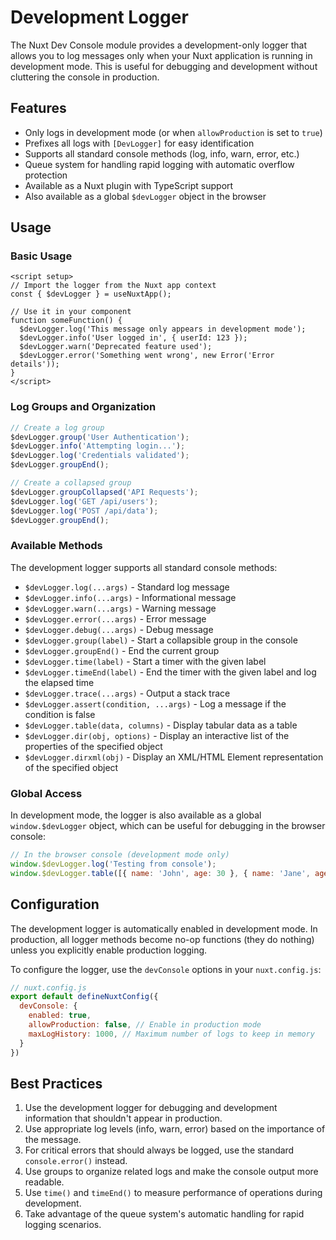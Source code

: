 # Development Logger

The Nuxt Dev Console module provides a development-only logger that allows you to log messages only when your Nuxt application is running in development mode. This is useful for debugging and development without cluttering the console in production.

## Features

- Only logs in development mode (or when `allowProduction` is set to `true`)
- Prefixes all logs with `[DevLogger]` for easy identification
- Supports all standard console methods (log, info, warn, error, etc.)
- Queue system for handling rapid logging with automatic overflow protection
- Available as a Nuxt plugin with TypeScript support
- Also available as a global `$devLogger` object in the browser

## Usage

### Basic Usage

```vue
<script setup>
// Import the logger from the Nuxt app context
const { $devLogger } = useNuxtApp();

// Use it in your component
function someFunction() {
  $devLogger.log('This message only appears in development mode');
  $devLogger.info('User logged in', { userId: 123 });
  $devLogger.warn('Deprecated feature used');
  $devLogger.error('Something went wrong', new Error('Error details'));
}
</script>
```

### Log Groups and Organization

```js
// Create a log group
$devLogger.group('User Authentication');
$devLogger.info('Attempting login...');
$devLogger.log('Credentials validated');
$devLogger.groupEnd();

// Create a collapsed group
$devLogger.groupCollapsed('API Requests');
$devLogger.log('GET /api/users');
$devLogger.log('POST /api/data');
$devLogger.groupEnd();
```

### Available Methods

The development logger supports all standard console methods:

- `$devLogger.log(...args)` - Standard log message
- `$devLogger.info(...args)` - Informational message
- `$devLogger.warn(...args)` - Warning message
- `$devLogger.error(...args)` - Error message
- `$devLogger.debug(...args)` - Debug message
- `$devLogger.group(label)` - Start a collapsible group in the console
- `$devLogger.groupEnd()` - End the current group
- `$devLogger.time(label)` - Start a timer with the given label
- `$devLogger.timeEnd(label)` - End the timer with the given label and log the elapsed time
- `$devLogger.trace(...args)` - Output a stack trace
- `$devLogger.assert(condition, ...args)` - Log a message if the condition is false
- `$devLogger.table(data, columns)` - Display tabular data as a table
- `$devLogger.dir(obj, options)` - Display an interactive list of the properties of the specified object
- `$devLogger.dirxml(obj)` - Display an XML/HTML Element representation of the specified object

### Global Access

In development mode, the logger is also available as a global `window.$devLogger` object, which can be useful for debugging in the browser console:

```js
// In the browser console (development mode only)
window.$devLogger.log('Testing from console');
window.$devLogger.table([{ name: 'John', age: 30 }, { name: 'Jane', age: 28 }]);
```

## Configuration

The development logger is automatically enabled in development mode. In production, all logger methods become no-op functions (they do nothing) unless you explicitly enable production logging.

To configure the logger, use the `devConsole` options in your `nuxt.config.js`:

```js
// nuxt.config.js
export default defineNuxtConfig({
  devConsole: {
    enabled: true,
    allowProduction: false, // Enable in production mode
    maxLogHistory: 1000, // Maximum number of logs to keep in memory
  }
})
```

## Best Practices

1. Use the development logger for debugging and development information that shouldn't appear in production.
2. Use appropriate log levels (info, warn, error) based on the importance of the message.
3. For critical errors that should always be logged, use the standard `console.error()` instead.
4. Use groups to organize related logs and make the console output more readable.
5. Use `time()` and `timeEnd()` to measure performance of operations during development.
6. Take advantage of the queue system's automatic handling for rapid logging scenarios.
